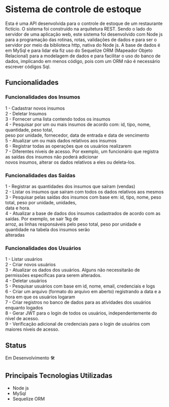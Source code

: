 # Sistema de controle de estoque
Esta é uma API desenvolvida para o controle de estoque de um restaurante fictício. O sistema foi construído na arquitetura
REST. Sendo o lado do servidor de uma aplicação web, este sistema foi desenvolvido com Node js para a programação das rotinas, rotas, validações de dados e para
ser o servidor por meio da biblioteca http, nativa do Node js.
A base de dados é em MySql e para lidar ela fiz uso do Sequelize ORM (Mapeador Objeto Relacional) para a modelagem de dados e para facilitar o uso do banco de dados, implicando
em menos código, pois com um ORM não é necessário escrever códigos Sql.

## Funcionalidades
### Funcionalidades dos Insumos

1 - Cadastrar novos insumos<br>
2 - Deletar Insumos<br>
3 - Fornecer uma lista contendo todos os insumos<br>
4 - Pesquisar por um ou mais insumos de acordo com: id, tipo, nome, quantidade, peso total,<br>
    peso por unidade, fornecedor, data de entrada e data de vencimento<br>
5 - Atualizar um ou mais dados relativos aos insumos<br>
6 - Registrar todas as operações que os usuários realizarem<br>
7 - Diferentes níveis de acesso. Por exemplo, um funcionário que registra as saídas dos insumos não poderá adicionar<br>
    novos insumos, alterar os dados relativos a eles ou deleta-los.<br>

### Funcionalidades das Saídas

1 - Registrar as quantidades dos insumos que saíram (vendas)<br>
2 - Listar os insumos que saíram com todos os dados relativos aos mesmos<br>
3 - Pesquisar pelas saídas dos insumos com base em: id, tipo, nome, peso total, peso por unidade, unidades,<br>
    data e hora.<br>
4 - Atualizar a base de dados dos insumos cadastrados de acordo com as saídas. Por exemplo, se sair 1kg de<br>
    arroz, as linhas responsáveis pelo peso total, peso por unidade e quantidade na tabela dos insumos serão<br>
    alteradas<br>

### Funcionalidades dos Usuários

1 - Listar usuários<br>
2 - Criar novos usuários<br>
3 - Atualizar os dados dos usuários. Alguns não necessitarão de permissões específicas para serem alterados.<br>
4 - Deletar usuários<br>
5 - Pesquisar usuários com base em id, nome, email, credenciais e logs<br>
6 - Criar um arquivo (formato do arquivo em aberto) registrando a data e a hora em que os usuários logaram<br>
7 - Criar registros no banco de dados para as atividades dos usuários enquanto logados<br>
8 - Gerar JWT para o login de todos os usuários, independentemente do nível de acesso.<br>
9 - Verificação adicional de credenciais para o login de usuários com maiores níveis de acesso.<br>

## Status
Em Desenvolvimento 🛠️

## Principais Tecnologias Utilizadas
- Node js
- MySql
- Sequelize ORM
